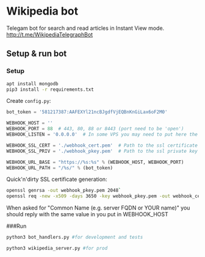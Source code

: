 # Wikipedia bot
Telegam bot for search and read articles in Instant View mode.
http://t.me/WikipediaTelegraphBot

## Setup & run bot 

### Setup
```bash
apt install mongodb
pip3 install -r requirements.txt
```
Create `config.py`:
```python
bot_token = '581217387:AAFEXYl21ncBJgdfVjEQBnKnGiLax6oF2M0'

WEBHOOK_HOST = ''
WEBHOOK_PORT = 88  # 443, 80, 88 or 8443 (port need to be 'open')
WEBHOOK_LISTEN = '0.0.0.0'  # In some VPS you may need to put here the IP addr

WEBHOOK_SSL_CERT = './webhook_cert.pem'  # Path to the ssl certificate
WEBHOOK_SSL_PRIV = './webhook_pkey.pem'  # Path to the ssl private key

WEBHOOK_URL_BASE = "https://%s:%s" % (WEBHOOK_HOST, WEBHOOK_PORT)
WEBHOOK_URL_PATH = "/%s/" % (bot_token)
```

Quick'n'dirty SSL certificate generation:

```bash
openssl genrsa -out webhook_pkey.pem 2048`
openssl req -new -x509 -days 3650 -key webhook_pkey.pem -out webhook_cert.pem
```

When asked for "Common Name (e.g. server FQDN or YOUR name)" you should reply
with the same value in you put in WEBHOOK_HOST

###Run
```bash
python3 bot_handlers.py #for development and tests
```

```bash
python3 wikipedia_server.py #for prod
```
